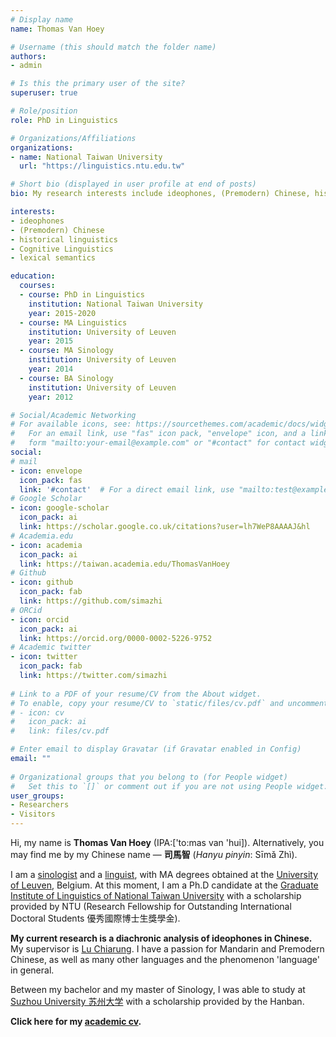 ```yaml
---
# Display name
name: Thomas Van Hoey

# Username (this should match the folder name)
authors:
- admin

# Is this the primary user of the site?
superuser: true

# Role/position
role: PhD in Linguistics

# Organizations/Affiliations
organizations:
- name: National Taiwan University
  url: "https://linguistics.ntu.edu.tw"

# Short bio (displayed in user profile at end of posts)
bio: My research interests include ideophones, (Premodern) Chinese, historical linguistics, Cognitive Linguistics, and lexical semantics.

interests:
- ideophones
- (Premodern) Chinese
- historical linguistics
- Cognitive Linguistics
- lexical semantics

education:
  courses:
  - course: PhD in Linguistics
    institution: National Taiwan University
    year: 2015-2020
  - course: MA Linguistics
    institution: University of Leuven
    year: 2015
  - course: MA Sinology
    institution: University of Leuven
    year: 2014
  - course: BA Sinology
    institution: University of Leuven
    year: 2012 

# Social/Academic Networking
# For available icons, see: https://sourcethemes.com/academic/docs/widgets/#icons
#   For an email link, use "fas" icon pack, "envelope" icon, and a link in the
#   form "mailto:your-email@example.com" or "#contact" for contact widget.
social:
# mail
- icon: envelope
  icon_pack: fas
  link: '#contact'  # For a direct email link, use "mailto:test@example.org".
# Google Scholar
- icon: google-scholar
  icon_pack: ai
  link: https://scholar.google.co.uk/citations?user=lh7WeP8AAAAJ&hl
# Academia.edu
- icon: academia
  icon_pack: ai
  link: https://taiwan.academia.edu/ThomasVanHoey
# Github
- icon: github
  icon_pack: fab
  link: https://github.com/simazhi
# ORCid
- icon: orcid
  icon_pack: ai
  link: https://orcid.org/0000-0002-5226-9752
# Academic twitter
- icon: twitter
  icon_pack: fab
  link: https://twitter.com/simazhi
  
# Link to a PDF of your resume/CV from the About widget.
# To enable, copy your resume/CV to `static/files/cv.pdf` and uncomment the lines below.  
# - icon: cv
#   icon_pack: ai
#   link: files/cv.pdf 

# Enter email to display Gravatar (if Gravatar enabled in Config)
email: ""
  
# Organizational groups that you belong to (for People widget)
#   Set this to `[]` or comment out if you are not using People widget.  
user_groups:
- Researchers
- Visitors
---
```


Hi, my name is **Thomas Van Hoey** (IPA:['to:mas van 'hui]). Alternatively, you may find me by my Chinese name — **司馬智** (*Hanyu pinyin*: Sīmǎ Zhì).

I am a <a href="https://en.wikipedia.org/wiki/Sinology" target="_blank">sinologist</a> and a <a href="https://en.wikipedia.org/wiki/Linguistics" target="_blank">linguist</a>, with MA degrees obtained at the <a href="http://www.kuleuven.be/english" target="_blank">University of Leuven</a>, Belgium. At this moment, I am a Ph.D candidate at the <a href="https://linguistics.ntu.edu.tw" target="_blank">Graduate Institute of Linguistics of National Taiwan University</a> with a scholarship provided by NTU (Research Fellowship for Outstanding International Doctoral Students 優秀國際博士生獎學金).

**My current research is a diachronic analysis of ideophones in Chinese.** My supervisor is <a href="http://chiarung.blog.ntu.edu.tw/" target="_blank">Lu Chiarung</a>. I have a passion for Mandarin and Premodern Chinese, as well as many other languages and the phenomenon 'language' in general. 

Between my bachelor and my master of Sinology, I was able to study at <a href="http://eng.suda.edu.cn/" target="_blank">Suzhou University 苏州大学</a> with a scholarship provided by the Hanban. 

**Click here for my [academic cv](https://github.com/simazhi/cv_in_rmarkdown/blob/master/CV_thomas.pdf).**